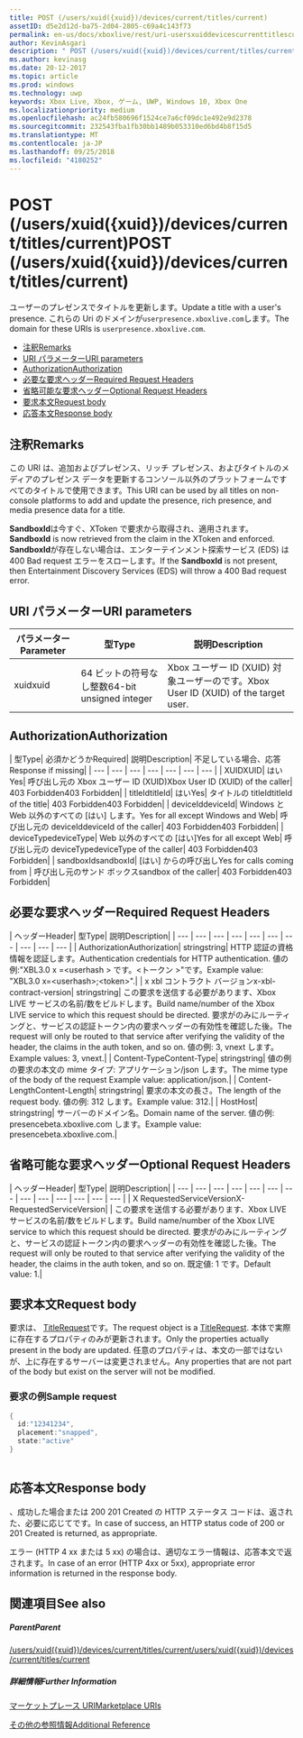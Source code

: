 ```yaml
---
title: POST (/users/xuid({xuid})/devices/current/titles/current)
assetID: d5e2d12d-ba75-2d04-2805-c69a4c143f73
permalink: en-us/docs/xboxlive/rest/uri-usersxuiddevicescurrenttitlescurrentpost.html
author: KevinAsgari
description: " POST (/users/xuid({xuid})/devices/current/titles/current)"
ms.author: kevinasg
ms.date: 20-12-2017
ms.topic: article
ms.prod: windows
ms.technology: uwp
keywords: Xbox Live, Xbox, ゲーム, UWP, Windows 10, Xbox One
ms.localizationpriority: medium
ms.openlocfilehash: ac24fb580696f1524ce7a6cf09dc1e492e9d2378
ms.sourcegitcommit: 232543fba1fb30bb1489b053310ed6bd4b8f15d5
ms.translationtype: MT
ms.contentlocale: ja-JP
ms.lasthandoff: 09/25/2018
ms.locfileid: "4180252"
---
```

# <a name="post-usersxuidxuiddevicescurrenttitlescurrent"></a><span data-ttu-id="cf6be-104">POST (/users/xuid({xuid})/devices/current/titles/current)</span><span class="sxs-lookup"><span data-stu-id="cf6be-104">POST (/users/xuid({xuid})/devices/current/titles/current)</span></span>
<span data-ttu-id="cf6be-105">ユーザーのプレゼンスでタイトルを更新します。</span><span class="sxs-lookup"><span data-stu-id="cf6be-105">Update a title with a user's presence.</span></span> <span data-ttu-id="cf6be-106">これらの Uri のドメインが`userpresence.xboxlive.com`します。</span><span class="sxs-lookup"><span data-stu-id="cf6be-106">The domain for these URIs is `userpresence.xboxlive.com`.</span></span>
 
  * [<span data-ttu-id="cf6be-107">注釈</span><span class="sxs-lookup"><span data-stu-id="cf6be-107">Remarks</span></span>](#ID4EV)
  * [<span data-ttu-id="cf6be-108">URI パラメーター</span><span class="sxs-lookup"><span data-stu-id="cf6be-108">URI parameters</span></span>](#ID4EEB)
  * [<span data-ttu-id="cf6be-109">Authorization</span><span class="sxs-lookup"><span data-stu-id="cf6be-109">Authorization</span></span>](#ID4EPB)
  * [<span data-ttu-id="cf6be-110">必要な要求ヘッダー</span><span class="sxs-lookup"><span data-stu-id="cf6be-110">Required Request Headers</span></span>](#ID4ENE)
  * [<span data-ttu-id="cf6be-111">省略可能な要求ヘッダー</span><span class="sxs-lookup"><span data-stu-id="cf6be-111">Optional Request Headers</span></span>](#ID4ERG)
  * [<span data-ttu-id="cf6be-112">要求本文</span><span class="sxs-lookup"><span data-stu-id="cf6be-112">Request body</span></span>](#ID4ERH)
  * [<span data-ttu-id="cf6be-113">応答本文</span><span class="sxs-lookup"><span data-stu-id="cf6be-113">Response body</span></span>](#ID4EKAAC)
 
<a id="ID4EV"></a>

 
## <a name="remarks"></a><span data-ttu-id="cf6be-114">注釈</span><span class="sxs-lookup"><span data-stu-id="cf6be-114">Remarks</span></span>
 
<span data-ttu-id="cf6be-115">この URI は、追加およびプレゼンス、リッチ プレゼンス、およびタイトルのメディアのプレゼンス データを更新するコンソール以外のプラットフォームですべてのタイトルで使用できます。</span><span class="sxs-lookup"><span data-stu-id="cf6be-115">This URI can be used by all titles on non-console platforms to add and update the presence, rich presence, and media presence data for a title.</span></span>
 
<span data-ttu-id="cf6be-116">**SandboxId**は今すぐ、XToken で要求から取得され、適用されます。</span><span class="sxs-lookup"><span data-stu-id="cf6be-116">**SandboxId** is now retrieved from the claim in the XToken and enforced.</span></span> <span data-ttu-id="cf6be-117">**SandboxId**が存在しない場合は、エンターテインメント探索サービス (EDS) は 400 Bad request エラーをスローします。</span><span class="sxs-lookup"><span data-stu-id="cf6be-117">If the **SandboxId** is not present, then Entertainment Discovery Services (EDS) will throw a 400 Bad request error.</span></span>
  
<a id="ID4EEB"></a>

 
## <a name="uri-parameters"></a><span data-ttu-id="cf6be-118">URI パラメーター</span><span class="sxs-lookup"><span data-stu-id="cf6be-118">URI parameters</span></span>
 
| <span data-ttu-id="cf6be-119">パラメーター</span><span class="sxs-lookup"><span data-stu-id="cf6be-119">Parameter</span></span>| <span data-ttu-id="cf6be-120">型</span><span class="sxs-lookup"><span data-stu-id="cf6be-120">Type</span></span>| <span data-ttu-id="cf6be-121">説明</span><span class="sxs-lookup"><span data-stu-id="cf6be-121">Description</span></span>| 
| --- | --- | --- | 
| <span data-ttu-id="cf6be-122">xuid</span><span class="sxs-lookup"><span data-stu-id="cf6be-122">xuid</span></span>| <span data-ttu-id="cf6be-123">64 ビットの符号なし整数</span><span class="sxs-lookup"><span data-stu-id="cf6be-123">64-bit unsigned integer</span></span>| <span data-ttu-id="cf6be-124">Xbox ユーザー ID (XUID) 対象ユーザーのです。</span><span class="sxs-lookup"><span data-stu-id="cf6be-124">Xbox User ID (XUID) of the target user.</span></span>| 
  
<a id="ID4EPB"></a>

 
## <a name="authorization"></a><span data-ttu-id="cf6be-125">Authorization</span><span class="sxs-lookup"><span data-stu-id="cf6be-125">Authorization</span></span>
 
| <span data-ttu-id="cf6be-126">型</span><span class="sxs-lookup"><span data-stu-id="cf6be-126">Type</span></span>| <span data-ttu-id="cf6be-127">必須かどうか</span><span class="sxs-lookup"><span data-stu-id="cf6be-127">Required</span></span>| <span data-ttu-id="cf6be-128">説明</span><span class="sxs-lookup"><span data-stu-id="cf6be-128">Description</span></span>| <span data-ttu-id="cf6be-129">不足している場合、応答</span><span class="sxs-lookup"><span data-stu-id="cf6be-129">Response if missing</span></span>| 
| --- | --- | --- | --- | --- | --- | --- | 
| <span data-ttu-id="cf6be-130">XUID</span><span class="sxs-lookup"><span data-stu-id="cf6be-130">XUID</span></span>| <span data-ttu-id="cf6be-131">はい</span><span class="sxs-lookup"><span data-stu-id="cf6be-131">Yes</span></span>| <span data-ttu-id="cf6be-132">呼び出し元の Xbox ユーザー ID (XUID)</span><span class="sxs-lookup"><span data-stu-id="cf6be-132">Xbox User ID (XUID) of the caller</span></span>| <span data-ttu-id="cf6be-133">403 Forbidden</span><span class="sxs-lookup"><span data-stu-id="cf6be-133">403 Forbidden</span></span>| 
| <span data-ttu-id="cf6be-134">titleId</span><span class="sxs-lookup"><span data-stu-id="cf6be-134">titleId</span></span>| <span data-ttu-id="cf6be-135">はい</span><span class="sxs-lookup"><span data-stu-id="cf6be-135">Yes</span></span>| <span data-ttu-id="cf6be-136">タイトルの titleId</span><span class="sxs-lookup"><span data-stu-id="cf6be-136">titleId of the title</span></span>| <span data-ttu-id="cf6be-137">403 Forbidden</span><span class="sxs-lookup"><span data-stu-id="cf6be-137">403 Forbidden</span></span>| 
| <span data-ttu-id="cf6be-138">deviceId</span><span class="sxs-lookup"><span data-stu-id="cf6be-138">deviceId</span></span>| <span data-ttu-id="cf6be-139">Windows と Web 以外のすべての [はい] します。</span><span class="sxs-lookup"><span data-stu-id="cf6be-139">Yes for all except Windows and Web</span></span>| <span data-ttu-id="cf6be-140">呼び出し元の deviceId</span><span class="sxs-lookup"><span data-stu-id="cf6be-140">deviceId of the caller</span></span>| <span data-ttu-id="cf6be-141">403 Forbidden</span><span class="sxs-lookup"><span data-stu-id="cf6be-141">403 Forbidden</span></span>| 
| <span data-ttu-id="cf6be-142">deviceType</span><span class="sxs-lookup"><span data-stu-id="cf6be-142">deviceType</span></span>| <span data-ttu-id="cf6be-143">Web 以外のすべての [はい]</span><span class="sxs-lookup"><span data-stu-id="cf6be-143">Yes for all except Web</span></span>| <span data-ttu-id="cf6be-144">呼び出し元の deviceType</span><span class="sxs-lookup"><span data-stu-id="cf6be-144">deviceType of the caller</span></span>| <span data-ttu-id="cf6be-145">403 Forbidden</span><span class="sxs-lookup"><span data-stu-id="cf6be-145">403 Forbidden</span></span>| 
| <span data-ttu-id="cf6be-146">sandboxId</span><span class="sxs-lookup"><span data-stu-id="cf6be-146">sandboxId</span></span>| <span data-ttu-id="cf6be-147">[はい] からの呼び出し</span><span class="sxs-lookup"><span data-stu-id="cf6be-147">Yes for calls coming from</span></span> | <span data-ttu-id="cf6be-148">呼び出し元のサンド ボックス</span><span class="sxs-lookup"><span data-stu-id="cf6be-148">sandbox of the caller</span></span>| <span data-ttu-id="cf6be-149">403 Forbidden</span><span class="sxs-lookup"><span data-stu-id="cf6be-149">403 Forbidden</span></span>| 
  
<a id="ID4ENE"></a>

 
## <a name="required-request-headers"></a><span data-ttu-id="cf6be-150">必要な要求ヘッダー</span><span class="sxs-lookup"><span data-stu-id="cf6be-150">Required Request Headers</span></span>
 
| <span data-ttu-id="cf6be-151">ヘッダー</span><span class="sxs-lookup"><span data-stu-id="cf6be-151">Header</span></span>| <span data-ttu-id="cf6be-152">型</span><span class="sxs-lookup"><span data-stu-id="cf6be-152">Type</span></span>| <span data-ttu-id="cf6be-153">説明</span><span class="sxs-lookup"><span data-stu-id="cf6be-153">Description</span></span>| 
| --- | --- | --- | --- | --- | --- | --- | --- | --- | --- | 
| <span data-ttu-id="cf6be-154">Authorization</span><span class="sxs-lookup"><span data-stu-id="cf6be-154">Authorization</span></span>| <span data-ttu-id="cf6be-155">string</span><span class="sxs-lookup"><span data-stu-id="cf6be-155">string</span></span>| <span data-ttu-id="cf6be-156">HTTP 認証の資格情報を認証します。</span><span class="sxs-lookup"><span data-stu-id="cf6be-156">Authentication credentials for HTTP authentication.</span></span> <span data-ttu-id="cf6be-157">値の例:"XBL3.0 x =&lt;userhash > です。&lt;トークン >"です。</span><span class="sxs-lookup"><span data-stu-id="cf6be-157">Example value: "XBL3.0 x=&lt;userhash>;&lt;token>".</span></span>| 
| <span data-ttu-id="cf6be-158">x xbl コントラクト バージョン</span><span class="sxs-lookup"><span data-stu-id="cf6be-158">x-xbl-contract-version</span></span>| <span data-ttu-id="cf6be-159">string</span><span class="sxs-lookup"><span data-stu-id="cf6be-159">string</span></span>| <span data-ttu-id="cf6be-160">この要求を送信する必要があります、Xbox LIVE サービスの名前/数をビルドします。</span><span class="sxs-lookup"><span data-stu-id="cf6be-160">Build name/number of the Xbox LIVE service to which this request should be directed.</span></span> <span data-ttu-id="cf6be-161">要求がのみにルーティングと、サービスの認証トークン内の要求ヘッダーの有効性を確認した後。</span><span class="sxs-lookup"><span data-stu-id="cf6be-161">The request will only be routed to that service after verifying the validity of the header, the claims in the auth token, and so on.</span></span> <span data-ttu-id="cf6be-162">値の例: 3, vnext します。</span><span class="sxs-lookup"><span data-stu-id="cf6be-162">Example values: 3, vnext.</span></span>| 
| <span data-ttu-id="cf6be-163">Content-Type</span><span class="sxs-lookup"><span data-stu-id="cf6be-163">Content-Type</span></span>| <span data-ttu-id="cf6be-164">string</span><span class="sxs-lookup"><span data-stu-id="cf6be-164">string</span></span>| <span data-ttu-id="cf6be-165">値の例の要求の本文の mime タイプ: アプリケーション/json します。</span><span class="sxs-lookup"><span data-stu-id="cf6be-165">The mime type of the body of the request Example value: application/json.</span></span>| 
| <span data-ttu-id="cf6be-166">Content-Length</span><span class="sxs-lookup"><span data-stu-id="cf6be-166">Content-Length</span></span>| <span data-ttu-id="cf6be-167">string</span><span class="sxs-lookup"><span data-stu-id="cf6be-167">string</span></span>| <span data-ttu-id="cf6be-168">要求の本文の長さ。</span><span class="sxs-lookup"><span data-stu-id="cf6be-168">The length of the request body.</span></span> <span data-ttu-id="cf6be-169">値の例: 312 します。</span><span class="sxs-lookup"><span data-stu-id="cf6be-169">Example value: 312.</span></span>| 
| <span data-ttu-id="cf6be-170">Host</span><span class="sxs-lookup"><span data-stu-id="cf6be-170">Host</span></span>| <span data-ttu-id="cf6be-171">string</span><span class="sxs-lookup"><span data-stu-id="cf6be-171">string</span></span>| <span data-ttu-id="cf6be-172">サーバーのドメイン名。</span><span class="sxs-lookup"><span data-stu-id="cf6be-172">Domain name of the server.</span></span> <span data-ttu-id="cf6be-173">値の例: presencebeta.xboxlive.com します。</span><span class="sxs-lookup"><span data-stu-id="cf6be-173">Example value: presencebeta.xboxlive.com.</span></span>| 
  
<a id="ID4ERG"></a>

 
## <a name="optional-request-headers"></a><span data-ttu-id="cf6be-174">省略可能な要求ヘッダー</span><span class="sxs-lookup"><span data-stu-id="cf6be-174">Optional Request Headers</span></span>
 
| <span data-ttu-id="cf6be-175">ヘッダー</span><span class="sxs-lookup"><span data-stu-id="cf6be-175">Header</span></span>| <span data-ttu-id="cf6be-176">型</span><span class="sxs-lookup"><span data-stu-id="cf6be-176">Type</span></span>| <span data-ttu-id="cf6be-177">説明</span><span class="sxs-lookup"><span data-stu-id="cf6be-177">Description</span></span>| 
| --- | --- | --- | --- | --- | --- | --- | --- | --- | --- | --- | --- | --- | 
| <span data-ttu-id="cf6be-178">X RequestedServiceVersion</span><span class="sxs-lookup"><span data-stu-id="cf6be-178">X-RequestedServiceVersion</span></span>|  | <span data-ttu-id="cf6be-179">この要求を送信する必要があります、Xbox LIVE サービスの名前/数をビルドします。</span><span class="sxs-lookup"><span data-stu-id="cf6be-179">Build name/number of the Xbox LIVE service to which this request should be directed.</span></span> <span data-ttu-id="cf6be-180">要求がのみにルーティングと、サービスの認証トークン内の要求ヘッダーの有効性を確認した後。</span><span class="sxs-lookup"><span data-stu-id="cf6be-180">The request will only be routed to that service after verifying the validity of the header, the claims in the auth token, and so on.</span></span> <span data-ttu-id="cf6be-181">既定値: 1 です。</span><span class="sxs-lookup"><span data-stu-id="cf6be-181">Default value: 1.</span></span>| 
  
<a id="ID4ERH"></a>

 
## <a name="request-body"></a><span data-ttu-id="cf6be-182">要求本文</span><span class="sxs-lookup"><span data-stu-id="cf6be-182">Request body</span></span>
 
<span data-ttu-id="cf6be-183">要求は、 [TitleRequest](../../json/json-titlerequest.md)です。</span><span class="sxs-lookup"><span data-stu-id="cf6be-183">The request object is a [TitleRequest](../../json/json-titlerequest.md).</span></span> <span data-ttu-id="cf6be-184">本体で実際に存在するプロパティのみが更新されます。</span><span class="sxs-lookup"><span data-stu-id="cf6be-184">Only the properties actually present in the body are updated.</span></span> <span data-ttu-id="cf6be-185">任意のプロパティは、本文の一部ではないが、上に存在するサーバーは変更されません。</span><span class="sxs-lookup"><span data-stu-id="cf6be-185">Any properties that are not part of the body but exist on the server will not be modified.</span></span>
 
<a id="ID4EAAAC"></a>

 
### <a name="sample-request"></a><span data-ttu-id="cf6be-186">要求の例</span><span class="sxs-lookup"><span data-stu-id="cf6be-186">Sample request</span></span>
 

```cpp
{
  id:"12341234",
  placement:"snapped",
  state:"active"
}
      
```

   
<a id="ID4EKAAC"></a>

 
## <a name="response-body"></a><span data-ttu-id="cf6be-187">応答本文</span><span class="sxs-lookup"><span data-stu-id="cf6be-187">Response body</span></span>
 
<span data-ttu-id="cf6be-188">、成功した場合または 200 201 Created の HTTP ステータス コードは、返された、必要に応じてです。</span><span class="sxs-lookup"><span data-stu-id="cf6be-188">In case of success, an HTTP status code of 200 or 201 Created is returned, as appropriate.</span></span>
 
<span data-ttu-id="cf6be-189">エラー (HTTP 4 xx または 5 xx) の場合は、適切なエラー情報は、応答本文で返されます。</span><span class="sxs-lookup"><span data-stu-id="cf6be-189">In case of an error (HTTP 4xx or 5xx), appropriate error information is returned in the response body.</span></span>
  
<a id="ID4EVAAC"></a>

 
## <a name="see-also"></a><span data-ttu-id="cf6be-190">関連項目</span><span class="sxs-lookup"><span data-stu-id="cf6be-190">See also</span></span>
 
<a id="ID4EXAAC"></a>

 
##### <a name="parent"></a><span data-ttu-id="cf6be-191">Parent</span><span class="sxs-lookup"><span data-stu-id="cf6be-191">Parent</span></span> 

[<span data-ttu-id="cf6be-192">/users/xuid({xuid})/devices/current/titles/current</span><span class="sxs-lookup"><span data-stu-id="cf6be-192">/users/xuid({xuid})/devices/current/titles/current</span></span>](uri-usersxuiddevicescurrenttitlescurrent.md)

  
<a id="ID4EBBAC"></a>

 
##### <a name="further-information"></a><span data-ttu-id="cf6be-193">詳細情報</span><span class="sxs-lookup"><span data-stu-id="cf6be-193">Further Information</span></span> 

[<span data-ttu-id="cf6be-194">マーケットプレース URI</span><span class="sxs-lookup"><span data-stu-id="cf6be-194">Marketplace URIs</span></span>](../marketplace/atoc-reference-marketplace.md)

 [<span data-ttu-id="cf6be-195">その他の参照情報</span><span class="sxs-lookup"><span data-stu-id="cf6be-195">Additional Reference</span></span>](../../additional/atoc-xboxlivews-reference-additional.md)

   